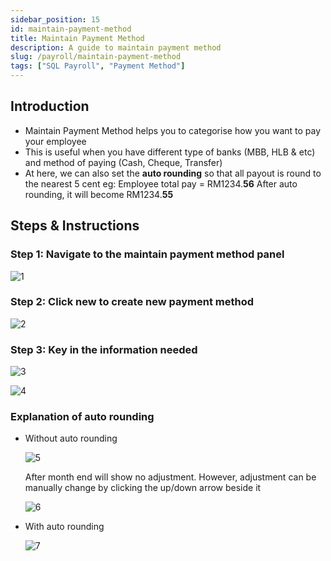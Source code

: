 ```yaml
---
sidebar_position: 15
id: maintain-payment-method
title: Maintain Payment Method
description: A guide to maintain payment method
slug: /payroll/maintain-payment-method
tags: ["SQL Payroll", "Payment Method"]
---
```


## Introduction

- Maintain Payment Method helps you to categorise how you want to pay your employee
- This is useful when you have different type of banks (MBB, HLB & etc)
and method of paying (Cash, Cheque, Transfer)
- At here, we can also set the **auto rounding** so that all payout is round to the nearest 5 cent
eg: Employee total pay = RM1234.**56**
After auto rounding, it will become RM1234.**55**

## Steps & Instructions

### Step 1: Navigate to the maintain payment method panel

![1](/img/payroll/maintain-payment-method/1.png)

### Step 2: Click new to create new payment method

![2](/img/payroll/maintain-payment-method/2.png)

### Step 3: Key in the information needed

![3](/img/payroll/maintain-payment-method/3.png)

![4](/img/payroll/maintain-payment-method/4.png)

### Explanation of auto rounding

- Without auto rounding

    ![5](/img/payroll/maintain-payment-method/5.png)

    After month end will show no adjustment.
    However, adjustment can be manually change by clicking the up/down arrow beside it

    ![6](/img/payroll/maintain-payment-method/6.png)

- With auto rounding

    ![7](/img/payroll/maintain-payment-method/7.png)
